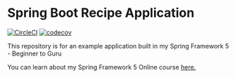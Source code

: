 # Spring Boot Recipe Application

[![CircleCI](https://circleci.com/gh/kostasmantz/spring5-recipe-app.svg?style=svg)](https://circleci.com/gh/kostasmantz/spring5-recipe-app) [![codecov](https://codecov.io/gh/kostasmantz/spring5-recipe-app/branch/master/graph/badge.svg?token=MRG3D4FSZG)](https://codecov.io/gh/kostasmantz/spring5-recipe-app)


This repository is for an example application built in my Spring Framework 5 - Beginner to Guru

You can learn about my Spring Framework 5 Online course [here.](https://go.springframework.guru/spring-framework-5-online-course)